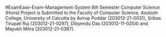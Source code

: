 #ExamEase-Exam-Management-System
6th Semester Computer Science (Hons) Project is Submitted to the Faculty of Computer Science, Asutosh College, University of Calcutta
 by Avirup Poddar (203012-21-0031), Sribas Tirupati Ruj (203012-21-0297), Dibyendu Das (203012-11-0254) and Mayukh Mitra (203012-21-0387).
